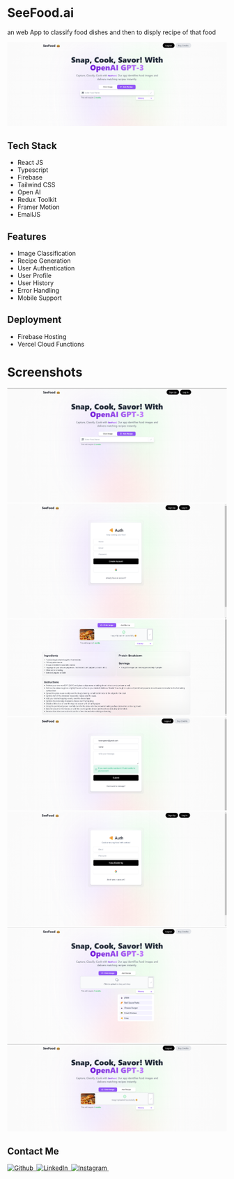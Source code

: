 # SeeFood.ai
an web App to classify food dishes and then to disply recipe of that food

![Seefood.ai screenshots](screenshot/img-5.png)

## Tech Stack
- React JS
- Typescript
- Firebase
- Tailwind CSS
- Open AI
- Redux Toolkit
- Framer Motion
- EmailJS

## Features
- Image Classification
- Recipe Generation
- User Authentication
- User Profile
- User History
- Error Handling
- Mobile Support

## Deployment
- Firebase Hosting
- Vercel Cloud Functions

# Screenshots

![Seefood.ai screenshots](screenshot/img-1.png)
![Seefood.ai screenshot](screenshot/img-2.png)
![Seefood.ai screenshot](screenshot/img-7.png)
![Seefood.ai screenshot](screenshot/img-8.png)
![Seefood.ai screenshot](screenshot/img-3.png)
![Seefood.ai screenshot](screenshot/img-4.png)
![Seefood.ai screenshot](screenshot/img-6.png)

## Contact Me

<p align="start">
    <a href="https://github.com/vishalrk1" target="_blank">
        <img alt="Github" src="https://img.shields.io/badge/Github-%23F37626.svg?style=for-the-badge&logo=github&logoColor=white" />&nbsp;
    </a>
    <a href="https://www.linkedin.com/in/vishal-karangale-126492216/" target="_blank">
        <img alt="LinkedIn" src="https://img.shields.io/badge/LinkedIn-%23F37626.svg?style=for-the-badge&logo=linkedin&logoColor=white" />&nbsp;
    </a>
     <a href="https://www.instagram.com/vishal_rk1/" target="_blank">
       <img alt="Instagram" src="https://img.shields.io/badge/Instagram-%23F37626.svg?style=for-the-badge&logo=instagram&logoColor=white" />&nbsp;
    </a>
</p>